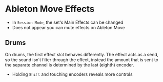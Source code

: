 # Ableton Move Effects

- In `Session Mode`, the set's Main Effects can be changed
- Does not appear you can mute effects on Ableton Move

## Drums

On drums, the first effect slot behaves differently. The effect acts as a send, so the sound isn't filter through the effect, instead the amount that is sent to the separate channel is determined by the last (eighth) encoder.

- Holding `Shift` and touching encoders reveals more controls
